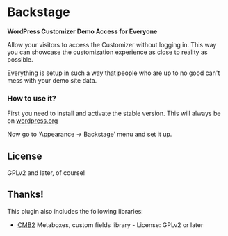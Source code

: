 Backstage
========
**WordPress Customizer Demo Access for Everyone**

Allow your visitors to access the Customizer without logging in. This way you can showcase the customization experience as close to reality as possible.

Everything is setup in such a way that people who are up to no good can't mess with your demo site data.

### How to use it?

First you need to install and activate the stable version. This will always be on [wordpress.org](https://wordpress.org/plugins/backstage)

Now go to ‘Appearance -> Backstage’ menu and set it up.

## License

GPLv2 and later, of course!

## Thanks!

This plugin also includes the following libraries:

* [CMB2](https://github.com/CMB2/CMB2) Metaboxes, custom fields library - License: GPLv2 or later
